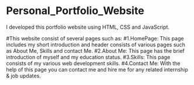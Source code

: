 # Personal_Portfolio_Website
I developed this portfolio website using HTML, CSS and JavaScript.

#This website consist of several pages such as:
#1.HomePage: This page includes my short introduction and header consists of various pages such as About Me, Skills and contact Me.
#2.About Me: This page has the brief introduction of myself and my education status.
#3.Skills: This page consists of my various web development skills.
#4.Contact Me: With the help of this page you can contact me and hire me for any related internship & job updates.

